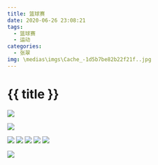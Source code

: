 ```yaml
---
title: 篮球赛
date: 2020-06-26 23:08:21
tags:
  - 篮球赛
  - 运动
categories:
  - 张翠
img: \medias\imgs\Cache_-1d5b7be82b22f21f..jpg
---
```


# {{ title }}

![](https://cdn.jsdelivr.net/gh/JLUtangchuan/picBed@dev/img/20200626231222.jpg)



![](https://cdn.jsdelivr.net/gh/JLUtangchuan/picBed@dev/img/20200626231233.jpg)



![](https://cdn.jsdelivr.net/gh/JLUtangchuan/picBed@dev/img/20200626231244.jpg)
![](https://cdn.jsdelivr.net/gh/JLUtangchuan/picBed@dev/img/20200626231323.jpg)
![](https://cdn.jsdelivr.net/gh/JLUtangchuan/picBed@dev/img/20200626231352.jpg)
![](https://cdn.jsdelivr.net/gh/JLUtangchuan/picBed@dev/img/20200626231306.jpg)
![](https://cdn.jsdelivr.net/gh/JLUtangchuan/picBed@dev/img/20200626231403.jpg)





![](https://cdn.jsdelivr.net/gh/JLUtangchuan/picBed@dev/img/20200626231412.jpg)